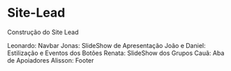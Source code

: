 # Site-Lead
Construção do Site Lead

Leonardo: Navbar
Jonas: SlideShow de Apresentação
João e Daniel: Estilização e Eventos dos Botões
Renata: SlideShow dos Grupos
Cauã: Aba de Apoiadores
Alisson: Footer
